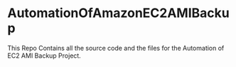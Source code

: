 # AutomationOfAmazonEC2AMIBackup
This Repo Contains all the source code and the files for the Automation of EC2 AMI Backup Project.
